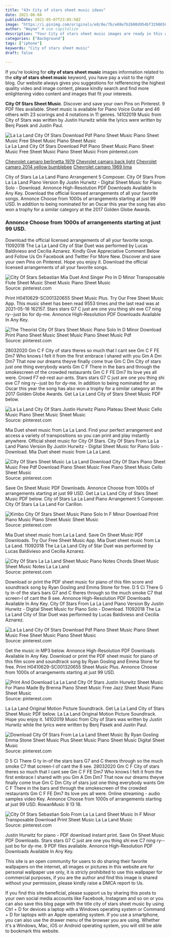 ```yaml
---
title: "43+ City of stars sheet music ideas"
date: 2021-06-04
publishDate: 2021-05-07T23:05:58Z
image: "https://i.pinimg.com/originals/e8/8e/7b/e88e7b2680d954bf32986503b954a642.gif"
author: "Wayne" # use capitalize
description: "Your City of stars sheet music images are ready in this website. City of stars sheet music are a topic that is being searched for and liked by netizens now. You can Find and Download the City of stars sheet music files here. Download all free photos and vectors."
categories: ["Background"]
tags: ["iphone"]
keywords: "City of stars sheet music"
draft: false

---
```


If you're looking for **city of stars sheet music** images information related to the **city of stars sheet music** keyword, you have pay a visit to the right  blog.  Our website always  gives you  suggestions  for refferencing  the highest  quality video and image  content, please kindly search and find more enlightening video content and images  that fit your interests.

**City Of Stars Sheet Music**. Discover and save your own Pins on Pinterest. 9 PDF files available. Sheet music is available for Piano Voice Guitar and 46 others with 23 scorings and 4 notations in 11 genres. 14102019 Music from City of Stars was written by Justin Hurwitz while the lyrics were written by Benj Pasek and Justin Paul.

![La La Land City Of Stars Download Pdf Piano Sheet Music Piano Sheet Music Free Sheet Music Piano Sheet Music](https://i.pinimg.com/originals/56/6d/6f/566d6f772b6d4b7619e3c424bfab2dc1.png "La La Land City Of Stars Download Pdf Piano Sheet Music Piano Sheet Music Free Sheet Music Piano Sheet Music")
La La Land City Of Stars Download Pdf Piano Sheet Music Piano Sheet Music Free Sheet Music Piano Sheet Music From pinterest.com

[Chevrolet camaro berlinetta 1979](/chevrolet-camaro-berlinetta-1979/)
[Chevrolet camaro back light](/chevrolet-camaro-back-light/)
[Chevrolet camaro 2014 yellow bumblebee](/chevrolet-camaro-2014-yellow-bumblebee/)
[Chevrolet camaro 1969 lima](/chevrolet-camaro-1969-lima/)

City of Stars La La Land Piano Arrangement 5 Composer. City Of Stars From La La Land Piano Version By Justin Hurwitz - Digital Sheet Music for Piano Solo - Download. Annonce High-Resolution PDF Downloads Available In Any Key. Download the official licensed arrangements of all your favorite songs. Annonce Choose from 1000s of arrangements starting at just 99 USD. In addition to being nominated for an Oscar this year the song has also won a trophy for a similar category at the 2017 Golden Globe Awards.

### Annonce Choose from 1000s of arrangements starting at just 99 USD.

Download the official licensed arrangements of all your favorite songs. 11092018 The La La Land City of Star Duet was performed by Lucas Baldivieso and Cecilia Aznarez. Kindly Give Appreciative Comment Below and Follow Us On Facebook and Twitter For More New. Discover and save your own Pins on Pinterest. Hope you enjoy it. Download the official licensed arrangements of all your favorite songs.


![City Of Stars Sebastian Mia Duet And Singer Pro In D Minor Transposable Flute Sheet Music Sheet Music Piano Sheet Music](https://i.pinimg.com/originals/a7/15/f7/a715f78bcdddc6c7b5d3d4ccbeb0c0c1.gif "City Of Stars Sebastian Mia Duet And Singer Pro In D Minor Transposable Flute Sheet Music Sheet Music Piano Sheet Music")
Source: pinterest.com

Print H0410629-SC001320655 Sheet Music Plus. Try Our Free Sheet Music App. This music sheet has been read 9553 times and the last read was at 2021-05-16 162157. Stars stars G7 C just are one you thing shi eve C7 ning ry--just bo for dy-me. Annonce High-Resolution PDF Downloads Available In Any Key.

![The Theorist City Of Stars Sheet Music Piano Solo In D Minor Download Print Piano Sheet Music Sheet Music Piano Sheet Music Pdf](https://i.pinimg.com/originals/45/d4/82/45d48203f30236d50bd5a3c32635c3eb.gif "The Theorist City Of Stars Sheet Music Piano Solo In D Minor Download Print Piano Sheet Music Sheet Music Piano Sheet Music Pdf")
Source: pinterest.com

28032020 Gm C F City of stars theres so much that I cant see Gm C F FE Dm7 Who knows I felt it from the first embrace I shared with you Gm A Dm Dm7 That now our dreams theyve finally come true Gm C Dm City of stars just one thing everybody wants Gm C F There in the bars and through the smokescreen of the crowded restaurants Gm C F FE Dm7 Its love yes all were. Crowd F7 ed-rest aur-ants. Stars stars G7 C just are one you thing shi eve C7 ning ry--just bo for dy-me. In addition to being nominated for an Oscar this year the song has also won a trophy for a similar category at the 2017 Golden Globe Awards. Get La La Land City of Stars Sheet Music PDF below.

![La La Land City Of Stars Justin Hurwitz Piano Plateau Sheet Music Cello Music Piano Sheet Music Sheet Music](https://i.pinimg.com/originals/26/ae/08/26ae081d295e63eddfe8846fcb9e85bb.png "La La Land City Of Stars Justin Hurwitz Piano Plateau Sheet Music Cello Music Piano Sheet Music Sheet Music")
Source: pinterest.com

Mia Duet sheet music from La La Land. Find your perfect arrangement and access a variety of transpositions so you can print and play instantly anywhere. Official sheet music for City Of Stars. City Of Stars From La La Land Piano Version By Justin Hurwitz - Digital Sheet Music for Piano Solo - Download. Mia Duet sheet music from La La Land.

![City Of Stars Sheet Music La La Land Download City Of Stars Piano Sheet Music Free Pdf Download Piano Sheet Music Free Piano Sheet Music Cello Sheet Music](https://i.pinimg.com/originals/07/ed/40/07ed404a7a3feae834d63738a7db6908.jpg "City Of Stars Sheet Music La La Land Download City Of Stars Piano Sheet Music Free Pdf Download Piano Sheet Music Free Piano Sheet Music Cello Sheet Music")
Source: pinterest.com

Save On Sheet Music PDF Downloads. Annonce Choose from 1000s of arrangements starting at just 99 USD. Get La La Land City of Stars Sheet Music PDF below. City of Stars La La Land Piano Arrangement 5 Composer. City Of Stars La La Land For Carillon.

![Kimbo City Of Stars Sheet Music Piano Solo In F Minor Download Print Piano Music Piano Sheet Music Sheet Music](https://i.pinimg.com/originals/2d/41/f3/2d41f3fbc8bd1fed165e778bf67bd575.gif "Kimbo City Of Stars Sheet Music Piano Solo In F Minor Download Print Piano Music Piano Sheet Music Sheet Music")
Source: pinterest.com

Mia Duet sheet music from La La Land. Save On Sheet Music PDF Downloads. Try Our Free Sheet Music App. Mia Duet sheet music from La La Land. 11092018 The La La Land City of Star Duet was performed by Lucas Baldivieso and Cecilia Aznarez.

![City Of Stars La La Land Sheet Music Piano Notes Chords Sheet Music Sheet Music Notes La La Land](https://i.pinimg.com/originals/b1/35/6a/b1356a209411db5dd88f6ae8c8c219b5.jpg "City Of Stars La La Land Sheet Music Piano Notes Chords Sheet Music Sheet Music Notes La La Land")
Source: pinterest.com

Download or print the PDF sheet music for piano of this film score and soundtrack song by Ryan Gosling and Emma Stone for free. D 5 Ci There G ty in-of the stars bars G7 and C theres through so the much smoke C7 that screen-I of cant the 8 see. Annonce High-Resolution PDF Downloads Available In Any Key. City Of Stars From La La Land Piano Version By Justin Hurwitz - Digital Sheet Music for Piano Solo - Download. 11092018 The La La Land City of Star Duet was performed by Lucas Baldivieso and Cecilia Aznarez.

![La La Land City Of Stars Download Pdf Piano Sheet Music Piano Sheet Music Free Sheet Music Piano Sheet Music](https://i.pinimg.com/originals/56/6d/6f/566d6f772b6d4b7619e3c424bfab2dc1.png "La La Land City Of Stars Download Pdf Piano Sheet Music Piano Sheet Music Free Sheet Music Piano Sheet Music")
Source: pinterest.com

Get the music in MP3 below. Annonce High-Resolution PDF Downloads Available In Any Key. Download or print the PDF sheet music for piano of this film score and soundtrack song by Ryan Gosling and Emma Stone for free. Print H0410629-SC001320655 Sheet Music Plus. Annonce Choose from 1000s of arrangements starting at just 99 USD.

![Print And Download La La Land City Of Stars Justin Hurwitz Sheet Music For Piano Made By Brenna Piano Sheet Music Free Jazz Sheet Music Piano Sheet Music](https://i.pinimg.com/originals/08/c4/ab/08c4ab77bafdae526fbcec166bed9b60.jpg "Print And Download La La Land City Of Stars Justin Hurwitz Sheet Music For Piano Made By Brenna Piano Sheet Music Free Jazz Sheet Music Piano Sheet Music")
Source: pinterest.com

La La Land Original Motion Picture Soundtrack. Get La La Land City of Stars Sheet Music PDF below. La La Land Original Motion Picture Soundtrack. Hope you enjoy it. 14102019 Music from City of Stars was written by Justin Hurwitz while the lyrics were written by Benj Pasek and Justin Paul.

![Download City Of Stars From La La Land Sheet Music By Ryan Gosling Emma Stone Sheet Music Plus Sheet Music Piano Sheet Music Digital Sheet Music](https://i.pinimg.com/originals/0c/d9/3a/0cd93a701d5e06db8ee91de5ca4cf704.png "Download City Of Stars From La La Land Sheet Music By Ryan Gosling Emma Stone Sheet Music Plus Sheet Music Piano Sheet Music Digital Sheet Music")
Source: pinterest.com

D 5 Ci There G ty in-of the stars bars G7 and C theres through so the much smoke C7 that screen-I of cant the 8 see. 28032020 Gm C F City of stars theres so much that I cant see Gm C F FE Dm7 Who knows I felt it from the first embrace I shared with you Gm A Dm Dm7 That now our dreams theyve finally come true Gm C Dm City of stars just one thing everybody wants Gm C F There in the bars and through the smokescreen of the crowded restaurants Gm C F FE Dm7 Its love yes all were. Online streaming - audio samples video Key. Annonce Choose from 1000s of arrangements starting at just 99 USD. RowanMusic 9 13 18.

![City Of Stars Sebastian Solo From La La Land Sheet Music In F Minor Transposable Download Print Sheet Music La La Land Music](https://i.pinimg.com/originals/e8/8e/7b/e88e7b2680d954bf32986503b954a642.gif "City Of Stars Sebastian Solo From La La Land Sheet Music In F Minor Transposable Download Print Sheet Music La La Land Music")
Source: pinterest.com

Justin Hurwitz for piano - PDF download instant print. Save On Sheet Music PDF Downloads. Stars stars G7 C just are one you thing shi eve C7 ning ry--just bo for dy-me. 9 PDF files available. Annonce High-Resolution PDF Downloads Available In Any Key.

This site is an open community for users to do sharing their favorite wallpapers on the internet, all images or pictures in this website are for personal wallpaper use only, it is stricly prohibited to use this wallpaper for commercial purposes, if you are the author and find this image is shared without your permission, please kindly raise a DMCA report to Us.

If you find this site beneficial, please support us by sharing this posts to your own social media accounts like Facebook, Instagram and so on or you can also save this blog page with the title city of stars sheet music by using Ctrl + D for devices a laptop with a Windows operating system or Command + D for laptops with an Apple operating system. If you use a smartphone, you can also use the drawer menu of the browser you are using. Whether it's a Windows, Mac, iOS or Android operating system, you will still be able to bookmark this website.
